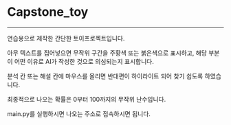 # Capstone_toy

---
연습용으로 제작한 간단한 토이프로젝트입니다.

아무 텍스트를 집어넣으면 무작위 구간을 주황색 또는 붉은색으로 표시하고, 해당 부분이 어떤 이유로 AI가 작성한 것으로 의심되는지 표시합니다.

분석 칸 또는 해설 칸에 마우스를 올리면 반대편이 하이라이트 되어 찾기 쉽도록 하였습니다.

최종적으로 나오는 확률은 0부터 100까지의 무작위 난수입니다.

main.py를 실행하시면 나오는 주소로 접속하시면 됩니다.
